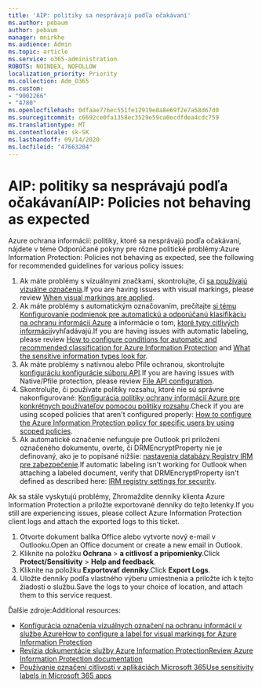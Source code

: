 ```yaml
---
title: 'AIP: politiky sa nesprávajú podľa očakávaní'
ms.author: pebaum
author: pebaum
manager: mnirkhe
ms.audience: Admin
ms.topic: article
ms.service: o365-administration
ROBOTS: NOINDEX, NOFOLLOW
localization_priority: Priority
ms.collection: Adm_O365
ms.custom:
- "9002266"
- "4780"
ms.openlocfilehash: 0dfaae776ec551fe12919e8a8e69f2e7a58d67d0
ms.sourcegitcommit: c6692ce0fa1358ec3529e59ca0ecdfdea4cdc759
ms.translationtype: MT
ms.contentlocale: sk-SK
ms.lasthandoff: 09/14/2020
ms.locfileid: "47663204"
---
```

# <a name="aip-policies-not-behaving-as-expected"></a><span data-ttu-id="375eb-102">AIP: politiky sa nesprávajú podľa očakávaní</span><span class="sxs-lookup"><span data-stu-id="375eb-102">AIP: Policies not behaving as expected</span></span>

<span data-ttu-id="375eb-103">Azure ochrana informácií: politiky, ktoré sa nesprávajú podľa očakávaní, nájdete v téme Odporúčané pokyny pre rôzne politické problémy:</span><span class="sxs-lookup"><span data-stu-id="375eb-103">Azure Information Protection: Policies not behaving as expected, see the following for recommended guidelines for various policy issues:</span></span>

1. <span data-ttu-id="375eb-104">Ak máte problémy s vizuálnymi značkami, skontrolujte, či [sa používajú vizuálne označenia](https://docs.microsoft.com/azure/information-protection/configure-policy-markings#when-visual-markings-are-applied).</span><span class="sxs-lookup"><span data-stu-id="375eb-104">If you are having issues with visual markings, please review [When visual markings are applied](https://docs.microsoft.com/azure/information-protection/configure-policy-markings#when-visual-markings-are-applied).</span></span>
2. <span data-ttu-id="375eb-105">Ak máte problémy s automatickým označovaním, prečítajte [si tému Konfigurovanie podmienok pre automatickú a odporúčanú klasifikáciu na ochranu informácií Azure](https://docs.microsoft.com/azure/information-protection/configure-policy-classification) a informácie o tom, [ktoré typy citlivých informácií](https://docs.microsoft.com/microsoft-365/compliance/sensitive-information-type-entity-definitions)vyhľadávajú.</span><span class="sxs-lookup"><span data-stu-id="375eb-105">If you are having issues with automatic labeling, please review [How to configure conditions for automatic and recommended classification for Azure Information Protection](https://docs.microsoft.com/azure/information-protection/configure-policy-classification) and [What the sensitive information types look for](https://docs.microsoft.com/microsoft-365/compliance/sensitive-information-type-entity-definitions).</span></span>
3. <span data-ttu-id="375eb-106">Ak máte problémy s natívnou alebo Pfile ochranou, skontrolujte [konfiguráciu konfigurácie súboru API](https://docs.microsoft.com/azure/information-protection/develop/file-api-configuration).</span><span class="sxs-lookup"><span data-stu-id="375eb-106">If you are having issues with Native/Pfile protection, please review [File API configuration](https://docs.microsoft.com/azure/information-protection/develop/file-api-configuration).</span></span>
4. <span data-ttu-id="375eb-107">Skontrolujte, či používate politiky rozsahu, ktoré nie sú správne nakonfigurované: [Konfigurácia politiky ochrany informácií Azure pre konkrétnych používateľov pomocou politiky rozsahu](https://docs.microsoft.com/azure/information-protection/configure-policy-scope).</span><span class="sxs-lookup"><span data-stu-id="375eb-107">Check if you are using scoped policies that aren't configured properly: [How to configure the Azure Information Protection policy for specific users by using scoped policies](https://docs.microsoft.com/azure/information-protection/configure-policy-scope).</span></span>
5. <span data-ttu-id="375eb-108">Ak automatické označenie nefunguje pre Outlook pri priložení označeného dokumentu, overte, či DRMEncryptProperty nie je definovaný, ako je to popísané nižšie: [nastavenia databázy Registry IRM pre zabezpečenie](https://docs.microsoft.com/deployoffice/security/protect-sensitive-messages-and-documents-by-using-irm-in-office#office-2016-irm-registry-key-options).</span><span class="sxs-lookup"><span data-stu-id="375eb-108">If automatic labeling isn't working for Outlook when attaching a labeled document, verify that DRMEncryptProperty isn't defined as described here: [IRM registry settings for security](https://docs.microsoft.com/deployoffice/security/protect-sensitive-messages-and-documents-by-using-irm-in-office#office-2016-irm-registry-key-options).</span></span>

<span data-ttu-id="375eb-109">Ak sa stále vyskytujú problémy, Zhromaždite denníky klienta Azure Information Protection a priložte exportované denníky do tejto letenky.</span><span class="sxs-lookup"><span data-stu-id="375eb-109">If you still are experiencing issues, please collect Azure Information Protection client logs and attach the exported logs to this ticket.</span></span>

1. <span data-ttu-id="375eb-110">Otvorte dokument balíka Office alebo vytvorte nový e-mail v Outlooku.</span><span class="sxs-lookup"><span data-stu-id="375eb-110">Open an Office document or create a new email in Outlook.</span></span>
2. <span data-ttu-id="375eb-111">Kliknite na položku **Ochrana**  >  **a citlivosť a pripomienky**.</span><span class="sxs-lookup"><span data-stu-id="375eb-111">Click **Protect/Sensitivity** > **Help and feedback**.</span></span>
3. <span data-ttu-id="375eb-112">Kliknite na položku **Exportovať denníky**.</span><span class="sxs-lookup"><span data-stu-id="375eb-112">Click **Export Logs**.</span></span>
4. <span data-ttu-id="375eb-113">Uložte denníky podľa vlastného výberu umiestnenia a priložte ich k tejto žiadosti o službu.</span><span class="sxs-lookup"><span data-stu-id="375eb-113">Save the logs to your choice of location, and attach them to this service request.</span></span>

<span data-ttu-id="375eb-114">Ďalšie zdroje:</span><span class="sxs-lookup"><span data-stu-id="375eb-114">Additional resources:</span></span>

- [<span data-ttu-id="375eb-115">Konfigurácia označenia vizuálnych označení na ochranu informácií v službe Azure</span><span class="sxs-lookup"><span data-stu-id="375eb-115">How to configure a label for visual markings for Azure Information Protection</span></span>](https://docs.microsoft.com/azure/information-protection/configure-policy-markings)
- [<span data-ttu-id="375eb-116">Revízia dokumentácie služby Azure Information Protection</span><span class="sxs-lookup"><span data-stu-id="375eb-116">Review Azure Information Protection documentation</span></span>](https://docs.microsoft.com/azure/information-protection/what-is-information-protection)
- [<span data-ttu-id="375eb-117">Používanie označení citlivosti v aplikáciách Microsoft 365</span><span class="sxs-lookup"><span data-stu-id="375eb-117">Use sensitivity labels in Microsoft 365 apps</span></span>](https://docs.microsoft.com/microsoft-365/compliance/sensitivity-labels-office-apps)

